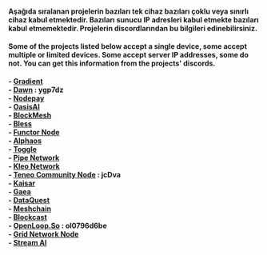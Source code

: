 <h4>Aşağıda sıralanan projelerin bazıları tek cihaz bazıları çoklu veya sınırlı cihaz kabul etmektedir. Bazıları sunucu IP adresleri kabul etmekte bazıları kabul etmemektedir. Projelerin discordlarından bu bilgileri edinebilirsiniz. </h4>
<h4>Some of the projects listed below accept a single device, some accept multiple or limited devices. Some accept server IP addresses, some do not. You can get this information from the projects' discords.
</h4>

<b>- [Gradient](https://app.gradient.network/signup?code=YLV6SZ)  
<b>- [Dawn](https://chromewebstore.google.com/detail/dawn-validator-chrome-ext/fpdkjdnhkakefebpekbdhillbhonfjjp)  : ygp7dz<br>
<b>- [Nodepay](https://app.nodepay.ai/register?ref=taVtDTpsmwvoqxK)  
<b>- [OasisAI](https://r.oasis.ai/xavia)  
<b>- [BlockMesh](https://app.blockmesh.xyz/register?invite_code=XAVIA)  
<b>- [Bless](https://bless.network/dashboard?ref=J02QT6)  
<b>- [Functor Node](https://node.securitylabs.xyz/?from=extension&type=signin&referralCode=cm03tyd4iz7v7l61ayaus3afb)  
<b>- [Alphaos](https://alphaos.net/point?invite=0NL7YJ)  
<b>- [Toggle](https://toggle.pro/sign-up/9c28e224-8d31-4efb-b1c3-b8c639f480f5)  
<b>- [Pipe Network](https://pipecdn.app/signup?ref=eGF2aWFub2)  
<b>- [Kleo Network](https://chromewebstore.google.com/detail/kleo-network/jimpblheogbjfgajkccdoehjfadmimoo?refAddress=0x7033AB52129aa42eC433A1DB48a18d5c952dF5D0)  
<b>- [Teneo Community Node](https://chromewebstore.google.com/detail/teneo-community-node/emcclcoaglgcpoognfiggmhnhgabppkm)  : jcDva<br>
<b>- [Kaisar](https://zero.kaisar.io/register?ref=ifzPSq040)  
<b>- [Gaea](https://app.aigaea.net/register?ref=ga2alsQE6JDK9k)  
<b>- [DataQuest](https://dataquest.nvg8.io//signup?ref=129539)     
<b>- [Meshchain](https://app.meshchain.ai/?ref=AB5UQ8INP0QK)  
<b>- [Blockcast](https://app.blockcast.network/?referral-code=b4Kcga)  
<b>- [OpenLoop.So](https://openloop.so/auth/register?ref=ol0796d6be) : ol0796d6be <br>
<b>- [Grid Network Node](https://sso.getgrid.ai/registration?referral_code=9b56b52)  <br>
<b>- [Stream AI](https://app.allstream.ai/index?referralCode=EjpVVRtk)  <br> 
